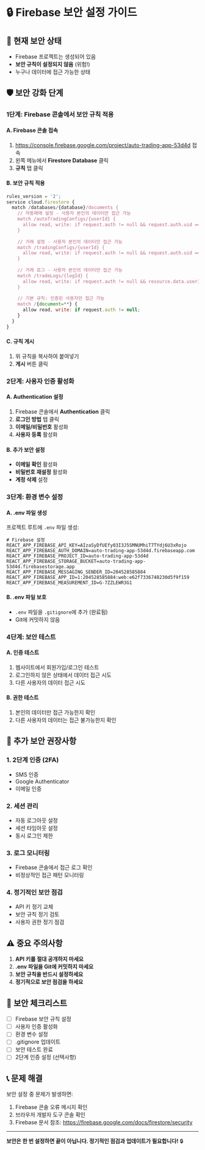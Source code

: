 # 🔒 Firebase 보안 설정 가이드

## 🚨 현재 보안 상태
- Firebase 프로젝트는 생성되어 있음
- **보안 규칙이 설정되지 않음** (위험!)
- 누구나 데이터에 접근 가능한 상태

## 🛡️ 보안 강화 단계

### 1단계: Firebase 콘솔에서 보안 규칙 적용

#### A. Firebase 콘솔 접속
1. https://console.firebase.google.com/project/auto-trading-app-53d4d 접속
2. 왼쪽 메뉴에서 **Firestore Database** 클릭
3. **규칙** 탭 클릭

#### B. 보안 규칙 적용
```javascript
rules_version = '2';
service cloud.firestore {
  match /databases/{database}/documents {
    // 자동매매 설정 - 사용자 본인의 데이터만 접근 가능
    match /autoTradingConfigs/{userId} {
      allow read, write: if request.auth != null && request.auth.uid == userId;
    }
    
    // 거래 설정 - 사용자 본인의 데이터만 접근 가능
    match /tradingConfigs/{userId} {
      allow read, write: if request.auth != null && request.auth.uid == userId;
    }
    
    // 거래 로그 - 사용자 본인의 데이터만 접근 가능
    match /tradeLogs/{logId} {
      allow read, write: if request.auth != null && resource.data.userId == request.auth.uid;
    }
    
    // 기본 규칙: 인증된 사용자만 접근 가능
    match /{document=**} {
      allow read, write: if request.auth != null;
    }
  }
}
```

#### C. 규칙 게시
1. 위 규칙을 복사하여 붙여넣기
2. **게시** 버튼 클릭

### 2단계: 사용자 인증 활성화

#### A. Authentication 설정
1. Firebase 콘솔에서 **Authentication** 클릭
2. **로그인 방법** 탭 클릭
3. **이메일/비밀번호** 활성화
4. **사용자 등록** 활성화

#### B. 추가 보안 설정
- **이메일 확인** 활성화
- **비밀번호 재설정** 활성화
- **계정 삭제** 설정

### 3단계: 환경 변수 설정

#### A. .env 파일 생성
프로젝트 루트에 `.env` 파일 생성:

```env
# Firebase 설정
REACT_APP_FIREBASE_API_KEY=AIzaSyDfUEfy03I3J5SMNUMhiT7TYdj6U3xRojo
REACT_APP_FIREBASE_AUTH_DOMAIN=auto-trading-app-53d4d.firebaseapp.com
REACT_APP_FIREBASE_PROJECT_ID=auto-trading-app-53d4d
REACT_APP_FIREBASE_STORAGE_BUCKET=auto-trading-app-53d4d.firebasestorage.app
REACT_APP_FIREBASE_MESSAGING_SENDER_ID=204528585884
REACT_APP_FIREBASE_APP_ID=1:204528585884:web:e62f7336748230d5f9f159
REACT_APP_FIREBASE_MEASUREMENT_ID=G-7ZZLEWR3G1
```

#### B. .env 파일 보호
- `.env` 파일을 `.gitignore`에 추가 (완료됨)
- Git에 커밋하지 않음

### 4단계: 보안 테스트

#### A. 인증 테스트
1. 웹사이트에서 회원가입/로그인 테스트
2. 로그인하지 않은 상태에서 데이터 접근 시도
3. 다른 사용자의 데이터 접근 시도

#### B. 권한 테스트
1. 본인의 데이터만 접근 가능한지 확인
2. 다른 사용자의 데이터는 접근 불가능한지 확인

## 🔐 추가 보안 권장사항

### 1. 2단계 인증 (2FA)
- SMS 인증
- Google Authenticator
- 이메일 인증

### 2. 세션 관리
- 자동 로그아웃 설정
- 세션 타임아웃 설정
- 동시 로그인 제한

### 3. 로그 모니터링
- Firebase 콘솔에서 접근 로그 확인
- 비정상적인 접근 패턴 모니터링

### 4. 정기적인 보안 점검
- API 키 정기 교체
- 보안 규칙 정기 검토
- 사용자 권한 정기 점검

## ⚠️ 중요 주의사항

1. **API 키를 절대 공개하지 마세요**
2. **.env 파일을 Git에 커밋하지 마세요**
3. **보안 규칙을 반드시 설정하세요**
4. **정기적으로 보안 점검을 하세요**

## 🎯 보안 체크리스트

- [ ] Firebase 보안 규칙 설정
- [ ] 사용자 인증 활성화
- [ ] 환경 변수 설정
- [ ] .gitignore 업데이트
- [ ] 보안 테스트 완료
- [ ] 2단계 인증 설정 (선택사항)

## 📞 문제 해결

보안 설정 중 문제가 발생하면:
1. Firebase 콘솔 오류 메시지 확인
2. 브라우저 개발자 도구 콘솔 확인
3. Firebase 문서 참조: https://firebase.google.com/docs/firestore/security

---

**보안은 한 번 설정하면 끝이 아닙니다. 정기적인 점검과 업데이트가 필요합니다!** 🔒
